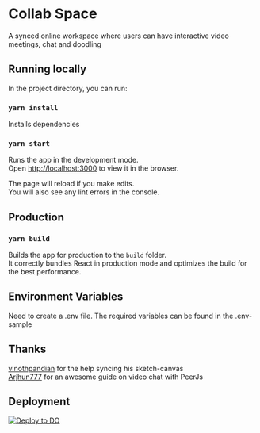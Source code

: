 # Collab Space
A synced online workspace where users can have interactive video meetings, chat and doodling

## Running locally

In the project directory, you can run:

### `yarn install`

Installs dependencies

### `yarn start`

Runs the app in the development mode.\
Open [http://localhost:3000](http://localhost:3000) to view it in the browser.

The page will reload if you make edits.\
You will also see any lint errors in the console.

## Production

### `yarn build`

Builds the app for production to the `build` folder.\
It correctly bundles React in production mode and optimizes the build for the best performance.

## Environment Variables
Need to create a .env file. The required variables can be found in the .env-sample 

## Thanks
[vinothpandian](https://github.com/vinothpandian/react-sketch-canvas) for the help syncing his sketch-canvas\
[Arjhun777](https://dev.to/arjhun777/video-chatting-and-screen-sharing-with-react-node-webrtc-peerjs-18fg) for an awesome guide on video chat with PeerJs

## Deployment
[![Deploy to DO](https://mp-assets1.sfo2.digitaloceanspaces.com/deploy-to-do/do-btn-blue.svg)](https://cloud.digitalocean.com/apps/new?repo=https://github.com/AllanMwirigi/collab-space-frontend/tree/main)